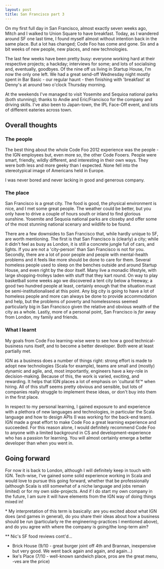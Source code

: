 ```yaml
---
layout: post
title: San Francisco part 3
---
```


On my first full day in San Francisco, almost exactly seven weeks ago, Mitch and I walked to Union Square to have breakfast. Today, as I wandered around SF one last time, I found myself almost without intention back in the same place. But a lot has changed; Code Foo has come and gone. Six and a bit weeks of new people, new places, and new technologies.

The last few weeks have been pretty busy: everyone working hard at their respective projects; a hackday; interviews for some; and lots of socialising and, eventually, goodbyes. Of the nine off us living in Startup House, I'm now the only one left. We had a great send-off Wednesday night mostly spent in Bar Basic - our regular haunt - then finishing with 'breakfast' at Denny's at around two o'clock Thursday morning.

At the weekends I've managed to visit Yosemite and Sequioa national parks (both stunning); thanks to Andie and Eric/Francisco for the company and driving skills. I've also been to Japan-town, the IPL Face-Off event, and lots of different eateries across town.

Overall thoughts
----------------

### The people

The best thing about the whole Code Foo 2012 experience was the people - the IGN employees but, even more so, the other Code Fooers. People were smart, friendly, wildly different, and interesting in their own ways. They were both less and more geeky than I expected. None fell into the stereotypical image of Americans held in Europe.

I was never bored and never lacking in good and generous company.

### The place

San Francisco is a great city. The food is good, the physical environment is nice, and I met some great people. The weather could be better, but you only have to drive a couple of hours south or inland to find glorious sunshine. Yosemite and Sequoia national parks are closeby and offer some of the most stunning national scenary and wildlife to be found.

There are a few downsides to San Francisco that, while hardly unique to SF, are worth mentioning. The first is that San Francisco is (clearly) a city; while it didn't feel as busy as London, it is still a concrete jungle full of cars, and lights. If you are not a 'city-person' than San Francisco is not for you. Secondly, there are a lot of poor people and people with mental-health problems and it feels like more should be done to care for them. Several homeless people used to sleep on the benches outside and around Startup House, and even right by the door itself. Many live a monadic lifestyle, with large shopping-trolleys laden with stuff that they kart round. On way to play basketball some weeks ago we discovered a tent city below a freeway; a good two hundred people at least, certainly enough that the situation must be semi-institutionalised at this point. Any big city is going to have a lot of homeless people and more can always be done to provide accommodation and help, but the problems of poverty and homelessness seemed particularly big in San Francisco given the relative and obvious wealth of the city as a whole. Lastly, more of a personal point, San Francisco is *far* away from London, my family and friends.

### What I learnt

My goals from Code Foo learning-wise were to see how a good technical-business runs itself, and to become a better developer. Both were at least partially met.

IGN as a business does a number of things right: strong effort is made to adopt new technologies (Scala for example), teams are small and (mostly) dynamic and agile, and, most importantly, engineers have a key-role in decision-making. Because of this, the work is varied, exciting, and rewarding. It helps that IGN places a lot of emphasis on 'cultural fit'* when hiring. All of this stuff seems pretty obvious and sensible, but lots of companies really struggle to implement these ideas, or don't buy into them in the first place.

In respect to my personal learning, I gained exposure to and experience with a plethora of new languages and technologies, in particular the Scala language and how to design APIs (I was working for the back-end team). IGN made a great effort to make Code Foo a great learning experience and succeeded. For this reason alone, I would definitely recommend Code Foo to anyone with a limited background in CS and development-experience who has a passion for learning. You will almost certainly emerge a better developer than when you went in.

Going forward
-------------

For now it is back to London, although I will definitely keep in touch with IGN. Tech-wise, I've gained some solid experience working in Scala and would love to pursue this going forward, whether that be professionally (although Scala is still somewhat of a niche language and jobs remain limited) or for my own side-projects. And if I do start my own company in the future, I am sure it will have elements from the IGN way of doing things mixed in!

\* My interpretation of this term is basically: are you excited about what IGN does (and games in general), do you share their ideas about how a business should be run (particularly re the engineering-practices I mentioned above), and do you agree with where the company is going/the long-term aim?

\** Nic's SF food reviews cont'd...

* Brick House (9/10 - great burger joint off 4th and Brannan, inexpensive but very good. We went back again and again, and again...)
* Ike's Place (7/10 - well-known sandwich place, pros are the great menu, -ves are the price)